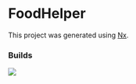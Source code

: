 # FoodHelper

This project was generated using [Nx](https://nx.dev).

### Builds

![](https://github.com/pstarostka/food-helper/workflows/Node.js%20CI/badge.svg)
